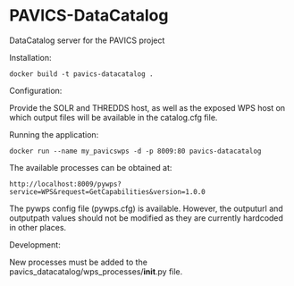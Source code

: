 # PAVICS-DataCatalog
DataCatalog server for the PAVICS project

Installation:

    docker build -t pavics-datacatalog .

Configuration:

Provide the SOLR and THREDDS host, as well as the exposed WPS host on which
output files will be available in the catalog.cfg file.

Running the application:

    docker run --name my_pavicswps -d -p 8009:80 pavics-datacatalog

The available processes can be obtained at:

    http://localhost:8009/pywps?service=WPS&request=GetCapabilities&version=1.0.0

The pywps config file (pywps.cfg) is available. However, the outputurl
and outputpath values should not be modified as they are currently
hardcoded in other places.

Development:

New processes must be added to the pavics_datacatalog/wps_processes/__init__.py
file.

